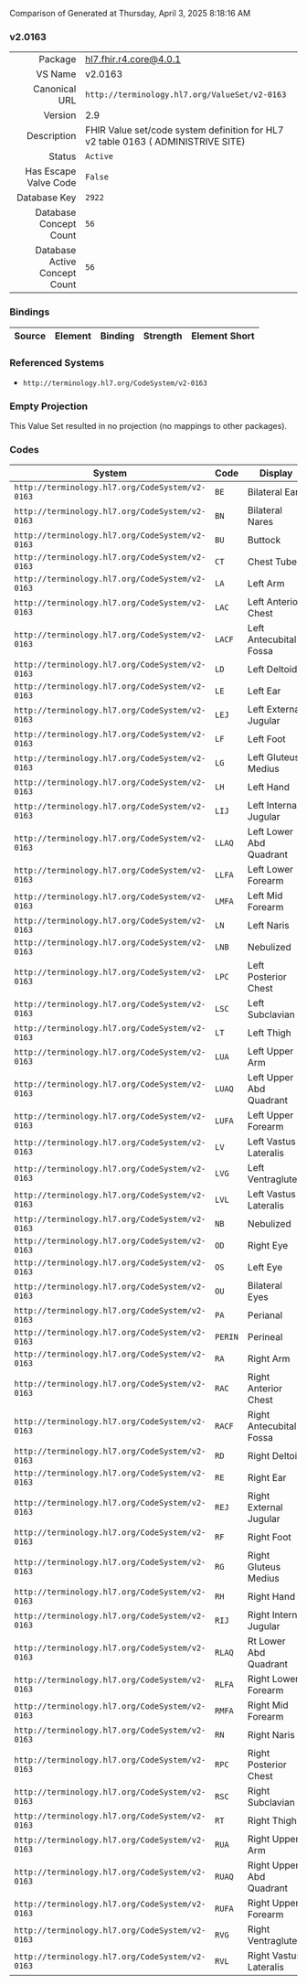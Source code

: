 Comparison of 
Generated at Thursday, April 3, 2025 8:18:16 AM

### v2.0163

|      |     |
| ---: | --- |
| Package | hl7.fhir.r4.core@4.0.1 |
| VS Name | v2.0163 |
| Canonical URL | `http://terminology.hl7.org/ValueSet/v2-0163` |
| Version | 2.9 |
| Description | FHIR Value set/code system definition for HL7 v2 table 0163 ( ADMINISTRIVE SITE) |
| Status | `Active` |
| Has Escape Valve Code | `False` |
| Database Key | `2922` |
| Database Concept Count | `56` |
| Database Active Concept Count | `56` |
### Bindings

| Source | Element | Binding | Strength | Element Short |
| ------ | ------- | ------- | -------- | ------------- |

### Referenced Systems

* `http://terminology.hl7.org/CodeSystem/v2-0163`
### Empty Projection

This Value Set resulted in no projection (no mappings to other packages).

### Codes

| System | Code | Display |
| ------ | ---- | ------- |
| `http://terminology.hl7.org/CodeSystem/v2-0163` | `BE` | Bilateral Ears |
| `http://terminology.hl7.org/CodeSystem/v2-0163` | `BN` | Bilateral Nares |
| `http://terminology.hl7.org/CodeSystem/v2-0163` | `BU` | Buttock |
| `http://terminology.hl7.org/CodeSystem/v2-0163` | `CT` | Chest Tube |
| `http://terminology.hl7.org/CodeSystem/v2-0163` | `LA` | Left Arm |
| `http://terminology.hl7.org/CodeSystem/v2-0163` | `LAC` | Left Anterior Chest |
| `http://terminology.hl7.org/CodeSystem/v2-0163` | `LACF` | Left Antecubital Fossa |
| `http://terminology.hl7.org/CodeSystem/v2-0163` | `LD` | Left Deltoid |
| `http://terminology.hl7.org/CodeSystem/v2-0163` | `LE` | Left Ear |
| `http://terminology.hl7.org/CodeSystem/v2-0163` | `LEJ` | Left External Jugular |
| `http://terminology.hl7.org/CodeSystem/v2-0163` | `LF` | Left Foot |
| `http://terminology.hl7.org/CodeSystem/v2-0163` | `LG` | Left Gluteus Medius |
| `http://terminology.hl7.org/CodeSystem/v2-0163` | `LH` | Left Hand |
| `http://terminology.hl7.org/CodeSystem/v2-0163` | `LIJ` | Left Internal Jugular |
| `http://terminology.hl7.org/CodeSystem/v2-0163` | `LLAQ` | Left Lower Abd Quadrant |
| `http://terminology.hl7.org/CodeSystem/v2-0163` | `LLFA` | Left Lower Forearm |
| `http://terminology.hl7.org/CodeSystem/v2-0163` | `LMFA` | Left Mid Forearm |
| `http://terminology.hl7.org/CodeSystem/v2-0163` | `LN` | Left Naris |
| `http://terminology.hl7.org/CodeSystem/v2-0163` | `LNB` | Nebulized |
| `http://terminology.hl7.org/CodeSystem/v2-0163` | `LPC` | Left Posterior Chest |
| `http://terminology.hl7.org/CodeSystem/v2-0163` | `LSC` | Left Subclavian |
| `http://terminology.hl7.org/CodeSystem/v2-0163` | `LT` | Left Thigh |
| `http://terminology.hl7.org/CodeSystem/v2-0163` | `LUA` | Left Upper Arm |
| `http://terminology.hl7.org/CodeSystem/v2-0163` | `LUAQ` | Left Upper Abd Quadrant |
| `http://terminology.hl7.org/CodeSystem/v2-0163` | `LUFA` | Left Upper Forearm |
| `http://terminology.hl7.org/CodeSystem/v2-0163` | `LV` | Left Vastus Lateralis |
| `http://terminology.hl7.org/CodeSystem/v2-0163` | `LVG` | Left Ventragluteal |
| `http://terminology.hl7.org/CodeSystem/v2-0163` | `LVL` | Left Vastus Lateralis |
| `http://terminology.hl7.org/CodeSystem/v2-0163` | `NB` | Nebulized |
| `http://terminology.hl7.org/CodeSystem/v2-0163` | `OD` | Right Eye |
| `http://terminology.hl7.org/CodeSystem/v2-0163` | `OS` | Left Eye |
| `http://terminology.hl7.org/CodeSystem/v2-0163` | `OU` | Bilateral Eyes |
| `http://terminology.hl7.org/CodeSystem/v2-0163` | `PA` | Perianal |
| `http://terminology.hl7.org/CodeSystem/v2-0163` | `PERIN` | Perineal |
| `http://terminology.hl7.org/CodeSystem/v2-0163` | `RA` | Right Arm |
| `http://terminology.hl7.org/CodeSystem/v2-0163` | `RAC` | Right Anterior Chest |
| `http://terminology.hl7.org/CodeSystem/v2-0163` | `RACF` | Right Antecubital Fossa |
| `http://terminology.hl7.org/CodeSystem/v2-0163` | `RD` | Right Deltoid |
| `http://terminology.hl7.org/CodeSystem/v2-0163` | `RE` | Right Ear |
| `http://terminology.hl7.org/CodeSystem/v2-0163` | `REJ` | Right External Jugular |
| `http://terminology.hl7.org/CodeSystem/v2-0163` | `RF` | Right Foot |
| `http://terminology.hl7.org/CodeSystem/v2-0163` | `RG` | Right Gluteus Medius |
| `http://terminology.hl7.org/CodeSystem/v2-0163` | `RH` | Right Hand |
| `http://terminology.hl7.org/CodeSystem/v2-0163` | `RIJ` | Right Internal Jugular |
| `http://terminology.hl7.org/CodeSystem/v2-0163` | `RLAQ` | Rt Lower Abd Quadrant |
| `http://terminology.hl7.org/CodeSystem/v2-0163` | `RLFA` | Right Lower Forearm |
| `http://terminology.hl7.org/CodeSystem/v2-0163` | `RMFA` | Right Mid Forearm |
| `http://terminology.hl7.org/CodeSystem/v2-0163` | `RN` | Right Naris |
| `http://terminology.hl7.org/CodeSystem/v2-0163` | `RPC` | Right Posterior Chest |
| `http://terminology.hl7.org/CodeSystem/v2-0163` | `RSC` | Right Subclavian |
| `http://terminology.hl7.org/CodeSystem/v2-0163` | `RT` | Right Thigh |
| `http://terminology.hl7.org/CodeSystem/v2-0163` | `RUA` | Right Upper Arm |
| `http://terminology.hl7.org/CodeSystem/v2-0163` | `RUAQ` | Right Upper Abd Quadrant |
| `http://terminology.hl7.org/CodeSystem/v2-0163` | `RUFA` | Right Upper Forearm |
| `http://terminology.hl7.org/CodeSystem/v2-0163` | `RVG` | Right Ventragluteal |
| `http://terminology.hl7.org/CodeSystem/v2-0163` | `RVL` | Right Vastus Lateralis |
